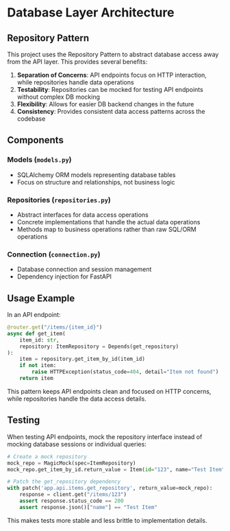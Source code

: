 # Database Layer Architecture

## Repository Pattern

This project uses the Repository Pattern to abstract database access away from the API layer. This provides several benefits:

1. **Separation of Concerns**: API endpoints focus on HTTP interaction, while repositories handle data operations
2. **Testability**: Repositories can be mocked for testing API endpoints without complex DB mocking
3. **Flexibility**: Allows for easier DB backend changes in the future
4. **Consistency**: Provides consistent data access patterns across the codebase

## Components

### Models (`models.py`)
- SQLAlchemy ORM models representing database tables
- Focus on structure and relationships, not business logic

### Repositories (`repositories.py`)
- Abstract interfaces for data access operations
- Concrete implementations that handle the actual data operations
- Methods map to business operations rather than raw SQL/ORM operations

### Connection (`connection.py`)
- Database connection and session management
- Dependency injection for FastAPI

## Usage Example

In an API endpoint:

```python
@router.get("/items/{item_id}")
async def get_item(
    item_id: str,
    repository: ItemRepository = Depends(get_repository)
):
    item = repository.get_item_by_id(item_id)
    if not item:
        raise HTTPException(status_code=404, detail="Item not found")
    return item
```

This pattern keeps API endpoints clean and focused on HTTP concerns, while repositories handle the data access details.

## Testing

When testing API endpoints, mock the repository interface instead of mocking database sessions or individual queries:

```python
# Create a mock repository
mock_repo = MagicMock(spec=ItemRepository)
mock_repo.get_item_by_id.return_value = Item(id="123", name="Test Item")

# Patch the get_repository dependency
with patch('app.api.items.get_repository', return_value=mock_repo):
    response = client.get("/items/123")
    assert response.status_code == 200
    assert response.json()["name"] == "Test Item"
```

This makes tests more stable and less brittle to implementation details.